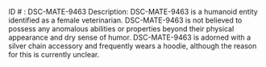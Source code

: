 ID # : DSC-MATE-9463
Description: DSC-MATE-9463 is a humanoid entity identified as a female veterinarian. DSC-MATE-9463 is not believed to possess any anomalous abilities or properties beyond their physical appearance and dry sense of humor. DSC-MATE-9463 is adorned with a silver chain accessory and frequently wears a hoodie, although the reason for this is currently unclear.